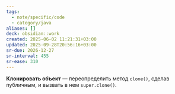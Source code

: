 ```yaml
---
tags:
  - note/specific/code
  - category/java
aliases: []
deck: obsidian::work
created: 2025-06-02 11:21:31+03:00
updated: 2025-09-28T20:56:16+03:00
sr-due: 2026-12-27
sr-interval: 455
sr-ease: 310
---
```


**Клонировать объект**
—
переопределить метод `clone()`, сделав публичным, и вызвать в нем `super.clone()`.
